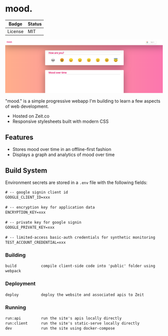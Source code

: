 
# mood.

Badge | Status
----- | ------
License | MIT

![example screenshot](screenshot.png "Example Screenshot")

"mood." is a simple progressive webapp I'm building to learn a few aspects of web development.

- Hosted on Zeit.co
- Responsive stylesheets built with modern CSS

## Features

- Stores mood over time in an offline-first fashion
- Displays a graph and analytics of mood over time

## Build System

Environment secrets are stored in a `.env` file with the following fields:

```
# -- google signin client id
GOOGLE_CLIENT_ID=xxx

# -- encryption key for application data
ENCRYPTION_KEY=xxx

# -- private key for google signin
GOOGLE_PRIVATE_KEY=xxx

# -- limited-access basic-auth credentials for synthetic monitoring
TEST_ACCOUNT_CREDENTIAL=xxx
```

### Building
```
build           compile client-side code into 'public' folder using webpack
```

### Deployment
```
deploy          deploy the website and associated apis to Zeit
```

### Running
```
run:api         run the site's apis locally directly
run:client      run the site's static-serve locally directly
dev             run the site using docker-compose
```
